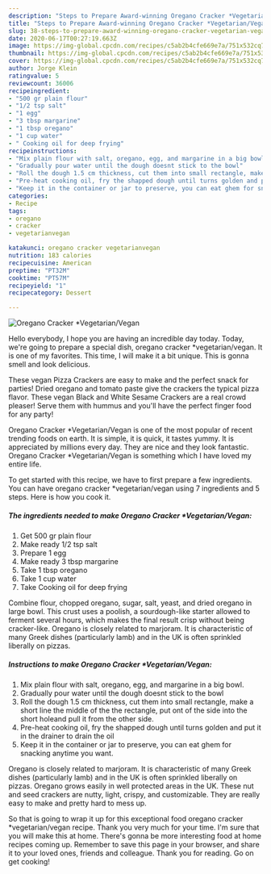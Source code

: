 ```yaml
---
description: "Steps to Prepare Award-winning Oregano Cracker *Vegetarian/Vegan"
title: "Steps to Prepare Award-winning Oregano Cracker *Vegetarian/Vegan"
slug: 38-steps-to-prepare-award-winning-oregano-cracker-vegetarian-vegan
date: 2020-06-17T00:27:19.663Z
image: https://img-global.cpcdn.com/recipes/c5ab2b4cfe669e7a/751x532cq70/oregano-cracker-vegetarianvegan-recipe-main-photo.jpg
thumbnail: https://img-global.cpcdn.com/recipes/c5ab2b4cfe669e7a/751x532cq70/oregano-cracker-vegetarianvegan-recipe-main-photo.jpg
cover: https://img-global.cpcdn.com/recipes/c5ab2b4cfe669e7a/751x532cq70/oregano-cracker-vegetarianvegan-recipe-main-photo.jpg
author: Jorge Klein
ratingvalue: 5
reviewcount: 36006
recipeingredient:
- "500 gr plain flour"
- "1/2 tsp salt"
- "1 egg"
- "3 tbsp margarine"
- "1 tbsp oregano"
- "1 cup water"
- " Cooking oil for deep frying"
recipeinstructions:
- "Mix plain flour with salt, oregano, egg, and margarine in a big bowl."
- "Gradually pour water until the dough doesnt stick to the bowl"
- "Roll the dough 1.5 cm thickness, cut them into small rectangle, make a short line the middle of the the rectangle, put ont of the side into the short holeand pull it from the other side."
- "Pre-heat cooking oil, fry the shapped dough until turns golden and put it in the drainer to drain the oil"
- "Keep it in the container or jar to preserve, you can eat ghem for snacking anytime you want."
categories:
- Recipe
tags:
- oregano
- cracker
- vegetarianvegan

katakunci: oregano cracker vegetarianvegan 
nutrition: 183 calories
recipecuisine: American
preptime: "PT32M"
cooktime: "PT57M"
recipeyield: "1"
recipecategory: Dessert

---
```



![Oregano Cracker *Vegetarian/Vegan](https://img-global.cpcdn.com/recipes/c5ab2b4cfe669e7a/751x532cq70/oregano-cracker-vegetarianvegan-recipe-main-photo.jpg)

Hello everybody, I hope you are having an incredible day today. Today, we're going to prepare a special dish, oregano cracker *vegetarian/vegan. It is one of my favorites. This time, I will make it a bit unique. This is gonna smell and look delicious.

These vegan Pizza Crackers are easy to make and the perfect snack for parties! Dried oregano and tomato paste give the crackers the typical pizza flavor. These vegan Black and White Sesame Crackers are a real crowd pleaser! Serve them with hummus and you&#39;ll have the perfect finger food for any party!

Oregano Cracker *Vegetarian/Vegan is one of the most popular of recent trending foods on earth. It is simple, it is quick, it tastes yummy. It is appreciated by millions every day. They are nice and they look fantastic. Oregano Cracker *Vegetarian/Vegan is something which I have loved my entire life.


To get started with this recipe, we have to first prepare a few ingredients. You can have oregano cracker *vegetarian/vegan using 7 ingredients and 5 steps. Here is how you cook it.

<!--inarticleads1-->

##### The ingredients needed to make Oregano Cracker *Vegetarian/Vegan:

1. Get 500 gr plain flour
1. Make ready 1/2 tsp salt
1. Prepare 1 egg
1. Make ready 3 tbsp margarine
1. Take 1 tbsp oregano
1. Take 1 cup water
1. Take  Cooking oil for deep frying


Combine flour, chopped oregano, sugar, salt, yeast, and dried oregano in large bowl. This crust uses a poolish, a sourdough-like starter allowed to ferment several hours, which makes the final result crisp without being cracker-like. Oregano is closely related to marjoram. It is characteristic of many Greek dishes (particularly lamb) and in the UK is often sprinkled liberally on pizzas. 

<!--inarticleads2-->

##### Instructions to make Oregano Cracker *Vegetarian/Vegan:

1. Mix plain flour with salt, oregano, egg, and margarine in a big bowl.
1. Gradually pour water until the dough doesnt stick to the bowl
1. Roll the dough 1.5 cm thickness, cut them into small rectangle, make a short line the middle of the the rectangle, put ont of the side into the short holeand pull it from the other side.
1. Pre-heat cooking oil, fry the shapped dough until turns golden and put it in the drainer to drain the oil
1. Keep it in the container or jar to preserve, you can eat ghem for snacking anytime you want.


Oregano is closely related to marjoram. It is characteristic of many Greek dishes (particularly lamb) and in the UK is often sprinkled liberally on pizzas. Oregano grows easily in well protected areas in the UK. These nut and seed crackers are nutty, light, crispy, and customizable. They are really easy to make and pretty hard to mess up. 

So that is going to wrap it up for this exceptional food oregano cracker *vegetarian/vegan recipe. Thank you very much for your time. I'm sure that you will make this at home. There's gonna be more interesting food at home recipes coming up. Remember to save this page in your browser, and share it to your loved ones, friends and colleague. Thank you for reading. Go on get cooking!
